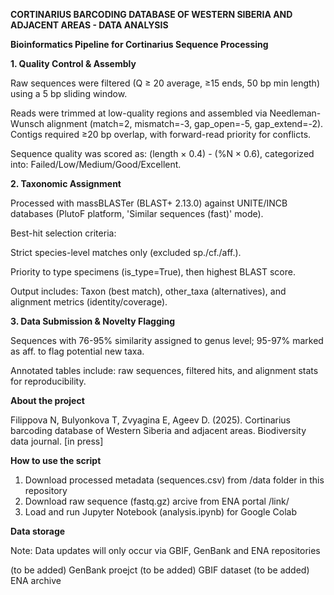 **CORTINARIUS BARCODING DATABASE OF WESTERN SIBERIA AND ADJACENT AREAS - DATA ANALYSIS**

**Bioinformatics Pipeline for Cortinarius Sequence Processing**

**1. Quality Control & Assembly**

Raw sequences were filtered (Q ≥ 20 average, ≥15 ends, 50 bp min length) using a 5 bp sliding window.

Reads were trimmed at low-quality regions and assembled via Needleman-Wunsch alignment (match=2, mismatch=-3, gap_open=-5, gap_extend=-2). Contigs required ≥20 bp overlap, with forward-read priority for conflicts.

Sequence quality was scored as: (length × 0.4) - (%N × 0.6), categorized into: Failed/Low/Medium/Good/Excellent.

**2. Taxonomic Assignment**

Processed with massBLASTer (BLAST+ 2.13.0) against UNITE/INCB databases (PlutoF platform, 'Similar sequences (fast)' mode).

Best-hit selection criteria:

Strict species-level matches only (excluded sp./cf./aff.).

Priority to type specimens (is_type=True), then highest BLAST score.

Output includes: Taxon (best match), other_taxa (alternatives), and alignment metrics (identity/coverage).

**3. Data Submission & Novelty Flagging**

Sequences with 76-95% similarity assigned to genus level; 95-97% marked as aff. to flag potential new taxa.

Annotated tables include: raw sequences, filtered hits, and alignment stats for reproducibility.


****About the project****

Filippova N, Bulyonkova T, Zvyagina E, Ageev D. (2025). Cortinarius barcoding database of Western Siberia and adjacent areas. Biodiversity data journal. [in press]

**How to use the script**

1. Download processed metadata (sequences.csv) from /data folder in this repository
2. Download raw sequence (fastq.gz) arcive from ENA portal /link/
3. Load and run Jupyter Notebook (analysis.ipynb) for Google Colab

**Data storage**

Note: Data updates will only occur via GBIF, GenBank and ENA repositories

(to be added) GenBank proejct
(to be added) GBIF dataset
(to be added) ENA archive


